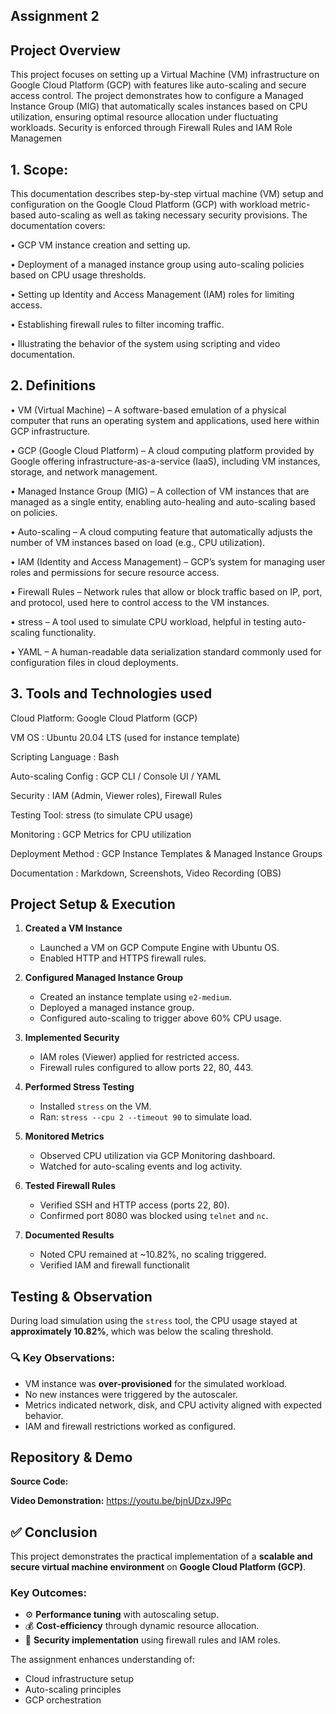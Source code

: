 
## Assignment 2
## Project Overview

This project focuses on setting up a Virtual Machine (VM) infrastructure on Google Cloud Platform (GCP) with features like auto-scaling and secure access control. The project demonstrates how to configure a Managed Instance Group (MIG) that automatically scales instances based on CPU utilization, ensuring optimal resource allocation under fluctuating workloads. Security is enforced through Firewall Rules and IAM Role Managemen
## 1.	Scope:
This documentation describes step-by-step virtual machine (VM) setup and configuration on the Google Cloud Platform (GCP) with workload metric-based auto-scaling as well as taking necessary security provisions. The documentation covers:

•	GCP VM instance creation and setting up.

•	Deployment of a managed instance group using auto-scaling policies based on CPU usage thresholds.

•	Setting up Identity and Access Management (IAM) roles for limiting access.

•	Establishing firewall rules to filter incoming traffic.

•	Illustrating the behavior of the system using scripting and video documentation.

## 2.	Definitions

•	VM (Virtual Machine) – A software-based emulation of a physical computer that runs an operating system and applications, used here within GCP infrastructure.

•	GCP (Google Cloud Platform) – A cloud computing platform provided by Google offering infrastructure-as-a-service (IaaS), including VM instances, storage, and network management.

•	Managed Instance Group (MIG) – A collection of VM instances that are managed as a single entity, enabling auto-healing and auto-scaling based on policies.

•	Auto-scaling – A cloud computing feature that automatically adjusts the number of VM instances based on load (e.g., CPU utilization).

•	IAM (Identity and Access Management) – GCP’s system for managing user roles and permissions for secure resource access.

•	Firewall Rules – Network rules that allow or block traffic based on IP, port, and protocol, used here to control access to the VM instances.

•	stress – A tool used to simulate CPU workload, helpful in testing auto-scaling functionality.

•	YAML – A human-readable data serialization standard commonly used for configuration files in cloud deployments.

## 3.	Tools and Technologies used

Cloud Platform:	Google Cloud Platform (GCP)

VM OS	: Ubuntu 20.04 LTS (used for instance template)

Scripting Language	: Bash

Auto-scaling Config	: GCP CLI / Console UI / YAML

Security	: IAM (Admin, Viewer roles), Firewall Rules

Testing Tool:	stress (to simulate CPU usage)

Monitoring	: GCP Metrics for CPU utilization

Deployment Method	: GCP Instance Templates & Managed Instance Groups

Documentation	: Markdown, Screenshots, Video Recording (OBS)

## Project Setup & Execution
1. **Created a VM Instance**
   - Launched a VM on GCP Compute Engine with Ubuntu OS.
   - Enabled HTTP and HTTPS firewall rules.

2. **Configured Managed Instance Group**
   - Created an instance template using `e2-medium`.
   - Deployed a managed instance group.
   - Configured auto-scaling to trigger above 60% CPU usage.

3. **Implemented Security**
   - IAM roles (Viewer) applied for restricted access.
   - Firewall rules configured to allow ports 22, 80, 443.

4. **Performed Stress Testing**
   - Installed `stress` on the VM.
   - Ran: `stress --cpu 2 --timeout 90` to simulate load.

5. **Monitored Metrics**
   - Observed CPU utilization via GCP Monitoring dashboard.
   - Watched for auto-scaling events and log activity.

6. **Tested Firewall Rules**
   - Verified SSH and HTTP access (ports 22, 80).
   - Confirmed port 8080 was blocked using `telnet` and `nc`.

7. **Documented Results**
   - Noted CPU remained at ~10.82%, no scaling triggered.
   - Verified IAM and firewall functionalit

## Testing & Observation
During load simulation using the `stress` tool, the CPU usage stayed at **approximately 10.82%**, which was below the scaling threshold.

### 🔍 Key Observations:
- VM instance was **over-provisioned** for the simulated workload.
- No new instances were triggered by the autoscaler.
- Metrics indicated network, disk, and CPU activity aligned with expected behavior.
- IAM and firewall restrictions worked as configured.
## Repository & Demo
**Source Code:**

**Video Demonstration:** https://youtu.be/bjnUDzxJ9Pc
## ✅ Conclusion
This project demonstrates the practical implementation of a **scalable and secure virtual machine environment** on **Google Cloud Platform (GCP)**.

### Key Outcomes:
- ⚙️ **Performance tuning** with autoscaling setup.
- 💰 **Cost-efficiency** through dynamic resource allocation.
- 🔐 **Security implementation** using firewall rules and IAM roles.

The assignment enhances understanding of:
- Cloud infrastructure setup
- Auto-scaling principles
- GCP orchestration
